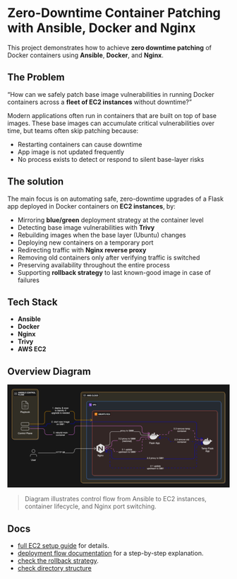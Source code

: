 # Zero-Downtime Container Patching with Ansible, Docker and Nginx

This project demonstrates how to achieve **zero downtime patching** of Docker containers using **Ansible**, **Docker**, and **Nginx**.

## The Problem

“How can we safely patch base image vulnerabilities in running Docker containers across a **fleet of EC2 instances** without downtime?”

Modern applications often run in containers that are built on top of base images. These base images can accumulate critical vulnerabilities over time, but teams often skip patching because:

- Restarting containers can cause downtime
- App image is not updated frequently
- No process exists to detect or respond to silent base-layer risks

## The solution

The main focus is on automating safe, zero-downtime upgrades of a Flask app deployed in Docker containers on **EC2 instances**, by:

- Mirroring **blue/green** deployment strategy at the container level
- Detecting base image vulnerabilities with **Trivy**
- Rebuilding images when the base layer (Ubuntu) changes
- Deploying new containers on a temporary port
- Redirecting traffic with **Nginx reverse proxy**
- Removing old containers only after verifying traffic is switched
- Preserving availability throughout the entire process
- Supporting **rollback strategy** to last known-good image in case of failures

## Tech Stack

- **Ansible**
- **Docker**
- **Nginx**
- **Trivy**
- **AWS EC2**

## Overview Diagram

![diagram](docs/assets/overview-diagram.png)

> Diagram illustrates control flow from Ansible to EC2 instances, container lifecycle, and Nginx port switching.

## Docs

- [full EC2 setup guide](docs/aws-ec2.md) for details.
- [deployment flow documentation](docs/deployment-flow.md) for a step-by-step explanation.
- [check the rollback strategy](docs/rollback.md).
- [check directory structure](docs/ansible-directory.md)
